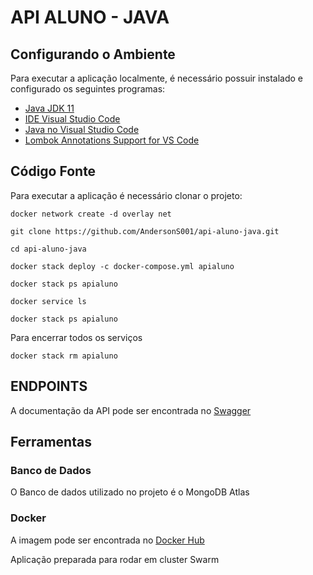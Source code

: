 # API ALUNO - JAVA

## Configurando o Ambiente

Para executar a aplicação localmente, é necessário possuir instalado e configurado os seguintes programas:

- [Java JDK 11](https://adoptopenjdk.net/?variant=openjdk11&jvmVariant=hotspot)
- [IDE Visual Studio Code](https://code.visualstudio.com/Download)
- [Java no Visual Studio Code](https://code.visualstudio.com/docs/languages/java)
- [Lombok Annotations Support for VS Code](https://marketplace.visualstudio.com/items?itemName=GabrielBB.vscode-lombok)


## Código Fonte

Para executar a aplicação é necessário clonar o projeto:

```shell
docker network create -d overlay net

git clone https://github.com/AndersonS001/api-aluno-java.git

cd api-aluno-java

docker stack deploy -c docker-compose.yml apialuno

docker stack ps apialuno

docker service ls

docker stack ps apialuno
```

Para encerrar todos os serviços

```shell
docker stack rm apialuno
```
## ENDPOINTS

A documentação da API pode ser encontrada no [Swagger](http://localhost:8080/swagger-ui.html)

## Ferramentas

### Banco de Dados

O Banco de dados utilizado no projeto é o MongoDB Atlas

### Docker

A imagem pode ser encontrada no [Docker Hub](https://hub.docker.com/repository/docker/anderson0000/apialuno)

Aplicação preparada para rodar em cluster Swarm
